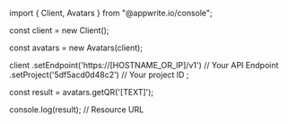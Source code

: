 import { Client, Avatars } from "@appwrite.io/console";

const client = new Client();

const avatars = new Avatars(client);

client
    .setEndpoint('https://[HOSTNAME_OR_IP]/v1') // Your API Endpoint
    .setProject('5df5acd0d48c2') // Your project ID
;

const result = avatars.getQR('[TEXT]');

console.log(result); // Resource URL